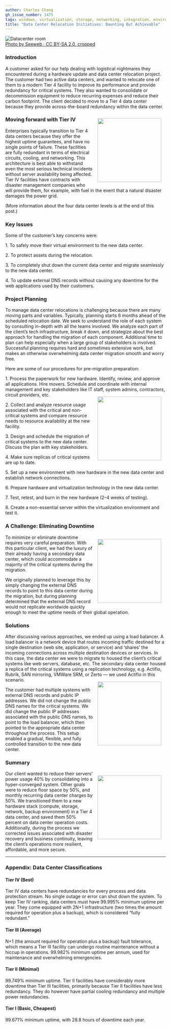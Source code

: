 ```yaml
---
author: Charles Chang
gh_issue_number: 1475
tags: windows, virtualization, storage, networking, integration, environment, disaster-recovery, hardware
title: "Data Center Relocation Initiatives: Daunting But Achievable"
---
```


<img src="/blog/2018/12/20/data_center_relocation_initiatives_daunting_but_achievable/9771315606_e01dd1fba7_o.jpg" alt="Datacenter room" /><br><a href="https://www.flickr.com/photos/seeweb/9771315606/">Photo by Seeweb · CC BY-SA 2.0, cropped</a>

### Introduction

A customer asked for our help dealing with logistical nightmares they encountered during a hardware update and data center relocation project. The customer had two active data centers, and wanted to relocate one of them to a modern Tier 4 facility to improve its performance and provide redundancy for critical systems. They also wanted to consolidate or decommission equipment to reduce recurring expenses and reduce their carbon footprint. The client decided to move to a Tier 4 data center because they provide across-​the-​board redundancy within the data center.

<img align="right" src="/blog/2018/12/20/data_center_relocation_initiatives_daunting_but_achievable/KECQiaIv9vq6_8tCbnr0c-pp2Z_6ER66KYWzZ_UXyYLNA9nzqktf8r_kTmomYP2FLD4CiVJL6qkADhBJaUtof0V-riFdZpvqFjB2_8-vsyVtFsku5_74p-8_UA-ton5Wx9dqMWtL.jpg" style="margin: 1em" width="200"/>

### Moving forward with Tier IV

Enterprises typically transition to Tier 4 data centers because they offer the highest uptime guarantees, and have no single points of failure. These facilities are fully redundant in terms of electrical circuits, cooling, and networking. This architecture is best able to withstand even the most serious technical incidents without server availability being affected. Tier IV facilities have contracts with disaster management companies who will provide them, for example, with fuel in the event that a natural disaster damages the power grid.

(More information about the four data center levels is at the end of this post.)

### Key Issues

Some of the customer’s key concerns were:

1\. To safely move their virtual environment to the new data center.

2\. To protect assets during the relocation.

3\. To completely shut down the current data center and migrate seamlessly to the new data center.

4\. To update external DNS records without causing any downtime for the web applications used by their customers.

### Project Planning

To manage data center relocations is challenging because there are many moving parts and variables. Typically, planning starts 6 months ahead of the scheduled relocation date. We seek to understand the role of each system by consulting in-depth with all the teams involved. We analyze each part of the client’s tech infrastructure, break it down, and strategize about the best approach for handling the migration of each component. Additional time to plan can help especially when a large group of stakeholders is involved. Successful planning requires hard and sometimes extensive work, but makes an otherwise overwhelming data center migration smooth and worry free.

Here are some of our procedures for pre-​migration preparation:

1\. Process the paperwork for new hardware. Identify, review, and approve all applications. Hire movers. Schedule and coordinate with internal management and key stakeholders like IT staff, system admins, contractors, circuit providers, etc.<img align="right" src="/blog/2018/12/20/data_center_relocation_initiatives_daunting_but_achievable/YpEoWm5H1hM-PPol0Rck-ou_Tb6cmlk4QQdxGCgfkt91Os6GpluVKDpNQNE08LwdENaQvS1RIfw8e0AB5xT-HLKExCzyh8etNMBdfxQCjYOYKzpyFgG0xRb2uQtG2LJZndhahsHt.jpg" style="margin: 1em" width="200"/>

2\. Collect and analyze resource usage associated with the critical and non-critical systems and compare resource needs to resource availability at the new facility.

3\. Design and schedule the migration of critical systems to the new data center. Discuss the plan with key stakeholders.

4\. Make sure replicas of critical systems are up to date.

5\. Set up a new environment with new hardware in the new data center and establish network connections.

6\. Prepare hardware and virtualization technology in the new data center.

7\. Test, retest, and burn in the new hardware (2–4 weeks of testing).

8\. Create a non-​essential server within the virtualization environment and test it.

### A Challenge: Eliminating Downtime
<img align="right" src="/blog/2018/12/20/data_center_relocation_initiatives_daunting_but_achievable/8tGYGGV_3X8iy_pi6Z_AdrJh014UaaMtyMm_-nIqNJ4kO4MoK3-RpVlA1_4Ds7eqHblzIXiHjrjieiEEtgsxg9yJOJfq-SkpO0FA2H-88rXSnB5TmWGFLgIvtbEFr3XT7QFvKGl3.jpg" style="margin: 1em" width="200"/>

To minimize or eliminate downtime requires very careful preparation. With this particular client, we had the luxury of their already having a secondary data center, which could accommodate a majority of the critical systems during the migration.

We originally planned to leverage this by simply changing the external DNS records to point to this data center during the migration, but during planning determined that the external DNS record would not replicate worldwide quickly enough to meet the uptime needs of their global operation.

### Solutions

After discussing various approaches, we ended up using a load balancer. A load balancer is a network device that routes incoming traffic destined for a single destination (web site, application, or service) and ‘shares’ the incoming connections across multiple destination devices or services. In this case, the data center we were to migrate to housed the client’s critical systems like web servers, database, etc. The secondary data center housed a replica of the critical systems using a replication technology, e.g. Actifio, Rubrik, SAN mirroring, VMWare SRM, or Zerto — we used Actifio in this scenario.
<img align="right" src="/blog/2018/12/20/data_center_relocation_initiatives_daunting_but_achievable/LRumZsXWkWNlCb1Qy2hrP_rIUHsENrLdRcvqCaAcjnLjbnzRV5_xhzxZE7Ae0iU5zth9leQinwmxcHINoso5kRRITuUkw5dukoHXXoB_VNSOWdC9qFTrnAVm6r2KSWT4aUNhddPz.jpg" style="margin: 1em" width="200"/>

The customer had multiple systems with external DNS records and public IP addresses. We did not change the public DNS names for the critical systems. We did change the public IP addresses associated with the public DNS names, to point to the load balancer, which then pointed to the appropriate data center throughout the process. This setup enabled a gradual, flexible, and fully controlled transition to the new data center.

### Summary
<img align="right" src="/blog/2018/12/20/data_center_relocation_initiatives_daunting_but_achievable/3xBfelArNw6-22IMkE6HQRyuP_9c2eHgbfTvXg2JnDFU9p8njADgWJ1-sp6bCjpm5HIifilJpN45FpE0YEhjttUcebz2uPte8qtc637znMFQ_UhmjoqEhYhPyP0KxR3zAdYuowIA.jpg" style="margin: 1em" width="200"/>

Our client wanted to reduce their servers’ power usage 40% by consolidating into a hyper-​converged system. Other goals were to reduce floor space by 50%, and monthly recurring data center charges by 50%. We transitioned them to a new hardware stack (compute, storage, network, backup environment) in a Tier 4 data center, and saved them 50% percent on data center operation costs. Additionally, during the process we corrected issues associated with disaster recovery and business continuity, leaving the client’s operations more resilient, affordable, and more secure.

<hr>

### Appendix: Data Center Classifications

#### Tier IV (Best)

Tier IV data centers have redundancies for every process and data protection stream. No single outage or error can shut down the system. To keep Tier IV ranking, data centers must have 99.995% minimum uptime per year. They come equipped with 2N+1 infrastructure (two times the amount required for operation plus a backup), which is considered “fully redundant.”

#### Tier III (Average)

N+1 (the amount required for operation plus a backup) fault tolerance, which means a Tier III facility can undergo routine maintenance without a hiccup in operations. 99.982% minimum uptime per annum, used for maintenance and overwhelming emergencies.

#### Tier II (Minimal)

99.749% minimum uptime. Tier II facilities have considerably more downtime than Tier III facilities, primarily because Tier II facilities have less redundancy. They do however have partial cooling redundancy and multiple power redundancies.

#### Tier I (Basic, Cheapest)

99.671% minimum uptime, with 28.8 hours of downtime each year.
